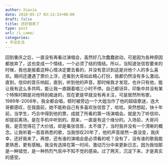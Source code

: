 ```yaml
---
author: Xiaxia
date: 2010-05-17 03:13:33+00:00
draft: false
title: 还好我来了
type: post
url: /i_came/
categories:
- 平淡生活
---
```


回到重庆之后，一直没有再看过演唱会，虽然好几次蠢蠢欲动，可是因为各种原因都放弃了，这也变成一个情结，一个必须了结的情结。所以，当知道张信哲要来的时候，我也是报着这种心情决定要去看的，并没有意识到这是对他个人的多么喜欢。期间还遭遇了票价上浮，还看到大哥如此精心打扮，我都仍然没有多么激动。直到，信仰的音乐响起，直到，听到他的声音。那时候我才发现，也许只有他，能让我有这么多共鸣，能让我一直跟着唱三小时不停。自己都讶异，印象中并没有某个特殊时期是对他特别痴迷的，现在更是早就没有再关注，可是居然所有歌，1989年-2008年，我全都会唱，顿时被旁边一个大姐当作了他的超级歌迷，连大哥都感叹，在我面前，她不能称自己有多喜欢张信哲了，哈哈。突然想起，快十年前，当学生，巧合中得到他的票，成就了所看的第一场演唱会。就是为了听信仰，却提前离场，是在手机中听到的。原来，一直是有这个缘分的。入场前，大哥问我，是否觉得花了大价钱，却是看张信哲，太不值了，当时我并没有一个清晰的概念。让我听着一首首熟悉的歌，当我惊叹20年了，他的声音居然一直没变，我庆幸，还好我来了。再想，还有谁的演唱会是必须看的呢？没有了，没有谁的歌我能更熟悉，更有感触。我没有选择在第一时间，激动万分中来更新日志，因为我怕那是一种错觉，是一种热烈气氛中不知不觉的感染。过了两天，沉淀下来，才是真实的感受。
